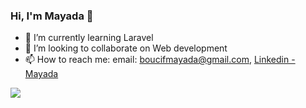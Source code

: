 ### Hi, I'm Mayada 👋

- 🌱 I’m currently learning Laravel
- 👯 I’m looking to collaborate on Web development
- 📫 How to reach me: email: boucifmayada@gmail.com,  [Linkedin - Mayada ](https://www.linkedin.com/in/mayadaboucif/)

<img src="https://github-readme-stats.vercel.app/api?username=iampawan&&show_icons=true&title_color=ffffff&icon_color=bb2acf&text_color=daf7dc&bg_color=151515">

